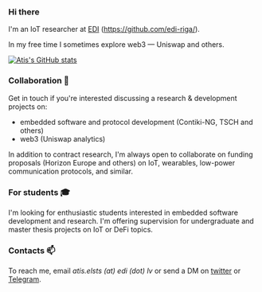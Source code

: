 ### Hi there

I'm an IoT researcher at [EDI](https://www.edi.lv/en/) (https://github.com/edi-riga/).

In my free time I sometimes explore web3 — Uniswap and others.

[![Atis's GitHub stats](https://github-readme-stats.vercel.app/api?username=atiselsts)](https://github.com/anuraghazra/github-readme-stats)

### Collaboration 🤝

Get in touch if you're interested discussing a research & development projects on:

* embedded software and protocol development (Contiki-NG, TSCH and others)
* web3 (Uniswap analytics)

In addition to contract research, I'm always open to collaborate on funding proposals (Horizon Europe and others) on IoT, wearables, low-power communication protocols, and similar.

### For students 🎓

I'm looking for enthusiastic students interested in embedded software development and research. I'm offering supervision for undergraduate and master thesis projects on IoT or DeFi topics.

### Contacts 📫

To reach me, email *atis.elsts (at) edi (dot) lv* or send a DM on [twitter](https://atiselsts) or [Telegram](https://t.me/atiselsts).

